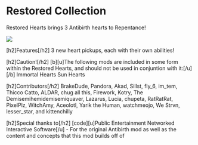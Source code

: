 # Restored Collection

Restored Hearts brings 3 Antibirth hearts to Repentance!

![](https://i.imgur.com/mCgNt8Z.png)

[h2]Features[/h2]
3 new heart pickups, each with their own abilities!

[h2]Caution![/h2]
[b][u]The following mods are included in some form within the Restored Hearts, and should not be used in conjuntion with it:[/u][/b]
Immortal Hearts 
Sun Hearts

[h2]Contributors[/h2] 
BrakeDude, Pandora, Akad, Sillst, fly_6, im_tem, Thicco Catto, ALDAR, chug all this, Firework, Kotry, The Demisemihemidemisemiquaver, Lazarus, Lucia, chupeta, RatRatRat, PixelPlz, WitchAmy, Aceolotl, Yarik the Human, watchmeojo, We Strvn, lesser_star, and kittenchilly


[h2]Special thanks to[/h2] 
[code][u]Public Entertainment Networked Interactive Software[/u] - For the original Antibirth mod as well as the content and concepts that this mod builds off of
